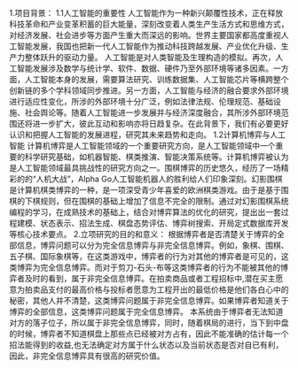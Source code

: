 1.项目背景：
1.1人工智能的重要性
人工智能作为一种新兴颠覆性技术，正在释放科技革命和产业变革积蓄的巨大能量，深刻改变着人类生产生活方式和思维方式，对经济发展、社会进步等方面产生重大而深远的影响。世界主要国家都高度重视人工智能发展，我国也把新一代人工智能作为推动科技跨越发展、产业优化升级、生产力整体跃升的驱动力量。
人工智能是对人类智能及生理构造的模拟。再次，人工智能发展涉及数学与统计学、软件、数据、硬件乃至外部环境等诸多因素。一方面，人工智能本身的发展，需要算法研究、训练数据集、人工智能芯片等横跨整个创新链的多个学科领域同步推进。另一方面，人工智能与经济的融合要求外部环境进行适应性变化，所涉的外部环境十分广泛，例如法律法规、伦理规范、基础设施、社会舆论等。随着人工智能进一步发展并与经济深度融合，其所涉外部环境范围还将进一步扩大，彼此互动和影响亦将日趋复杂。在此背景下，我们有必要更好认识和把握人工智能的发展进程，研究其未来趋势和走向。
1.2计算机博弈与人工智能
计算机博弈是人工智能领域的一个重要研究方向，是人工智能领域中一个重要的科学研究基础，如机器智能、棋类推演、智能决策系统等。计算机博弈被认为是人工智能领域最具挑战性的研究方向之一。围棋博弈的历史悠久，经历了一场精彩的的“人机大战”，Alpha Go人工智能机器人的胜利给人们印象深刻。幻影围棋是计算机棋类博弈的一种，是一项深受青少年喜爱的欧洲棋类游戏。由于是基于围棋的下棋规则，但在围棋的基础上增加了信息不完全的限制。通过对幻影围棋系统编程的学习，在成熟技术的基础上，结合对博弈算法的优化的研究，提出出一套过程建模、状态表示、招法生成、棋盘态势评估、博弈树搜索、开局定式数据库开发等核心技术要点。 
2.立项研究的目的和意义：
根据博弈者是否清楚关于博弈的全部信息，博弈问题可以分为完全信息博弈与非完全信息博弈。例如，象棋、围棋、五子棋、国际象棋等，在这类游戏中，博弈者的行为对其他的博弈者是可见的，这类博弈为完全信息博弈。而对于剪刀-石头-布等这类博弈者的行为不能被其他的博弈者及时的看到，属于非完全信息博弈。在拍卖商品或者工程招标中,潜在买主愿意为拍卖品支付的最高价格与投标者愿意为工程开出的最低价格是他们各白心中的秘密，其他人并不清楚，这类博弈问题属于非完全信息博弈。如果博弈者知道关于博弈的全部信息，这类博弈问题属于完全信息博弈。
本系统由于博弈者无法知道对方的落子位子，所以属于非完全信息博弈，同时，随着棋局的进行，当下到中盘的时候，博弈者不知道棋盘上那些点已经被对方占有，因此不能准确的估计每一个招法能得到的收益,也无法确定对方属于什么状态以及当前状态是否对自已有利，因此，非完全信息博弈具有很高的研究价值。
